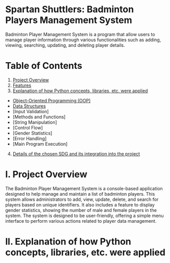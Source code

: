 # Spartan Shuttlers: Badminton Players Management System

Badminton Player Management System is a program that allow users to manage player information through various functionalities such as adding, viewing, searching, updating, and deleting player details. 

# Table of Contents

1. [Project Overview](#project-overview)
2. [Features](#features)
3. [Explanation of how Python concepts, libraries, etc. were applied](#Explanation-of-how-Python-concepts,-libraries,-etc.-were-applied)
- [Object-Oriented Programming (OOP)](#object-oriented-programming-(oop))
- [Data Structures](#data-structures)
- [Input Validation]
- [Methods and Functions]
- [String Manipulation]
- [Control Flow]
- [Gender Statistics]
- [Error Handling]
- [Main Program Execution]
4. [Details of the chosen SDG and its integration into the project](#details-of-the-chosen-sdg-and-its-integration-into-the-project)

# l. Project Overview
The Badminton Player Management System is a console-based application designed to help manage and maintain a list of badminton players. This system allows administrators to add, view, update, delete, and search for players based on unique identifiers. It also includes a feature to display gender statistics, showing the number of male and female players in the system. The system is designed to be user-friendly, offering a simple menu interface to perform various actions related to player data management.

# ll. Explanation of how Python concepts, libraries, etc. were applied
